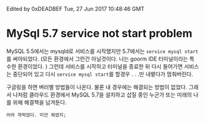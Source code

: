Edited by 0xDEADBEF
Tue, 27 Jun 2017 10:48:46 GMT
# MySql 5.7 service not start problem

MySQL 5.5에서는 mysqld로 서비스를 시작했지만 5.7에서는 `service mysql start`를 써야되었다. (모든 환경에서 그런건 아닐것이다. 나는 goorm IDE 터미널이라는 특수한 환경이었다. )
그런데 서비스를 시작하고 터미널을 종료한 뒤 다시 들어가면 서비스는 중단되어 있고 다시 `service mysql start`를 할경우 . . .만 내뱉다가 멈춰버린다.

구글링을 하면 벼러별 방법들이 나온다. 물론 내 경우에는 해결되는 방법이 없었다. 그래서 나처럼 클라우드 환경에서 MySQL 5.7을 설치하고 삽질 중인 누군가 또는 미래의 나를 위해 해결책을 남겨둔다.

```
어라 까먹었다. 미안 뭐였지;
```
